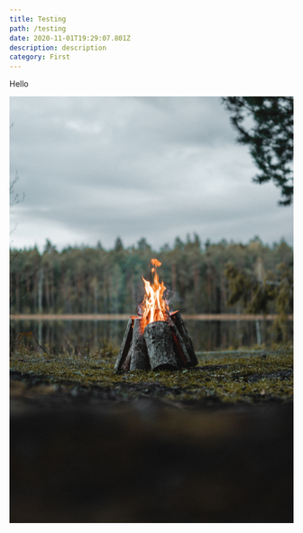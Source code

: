 ```yaml
---
title: Testing
path: /testing
date: 2020-11-01T19:29:07.801Z
description: description
category: First
---
```

Hello



![A fire outside](fire.jpg "Fire")